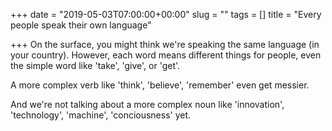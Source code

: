 +++
date = "2019-05-03T07:00:00+00:00"
slug = ""
tags = []
title = "Every people speak their own language"

+++
On the surface, you might think we're speaking the same language (in your country). However, each word means different things for people, even the simple word like 'take', 'give', or 'get'.

A more complex verb like 'think', 'believe', 'remember' even get messier.

And we're not talking about a more complex noun like 'innovation', 'technology', 'machine', 'conciousness' yet.